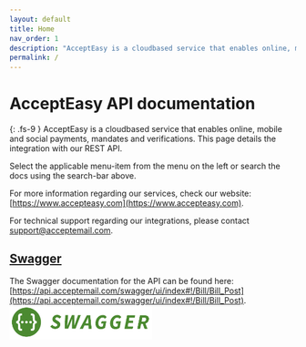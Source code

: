 ```yaml
---
layout: default
title: Home
nav_order: 1
description: "AcceptEasy is a cloudbased service that enables online, mobile and social payments, mandates and verifications. This page details the integration with our REST API."
permalink: /
---
```


# AcceptEasy API documentation
{: .fs-9 }
AcceptEasy is a cloudbased service that enables online, mobile and social payments, mandates and verifications. This page details the integration with our REST API.

Select the applicable menu-item from the menu on the left or search the docs using the search-bar above.

For more information regarding our services, check our website: [https://www.accepteasy.com](https://www.accepteasy.com).

For technical support regarding our integrations, please contact [support@acceptemail.com](mailto:support@acceptemail.com).

## [Swagger](#rest-api)

The Swagger documentation for the API can be found here: [https://api.acceptemail.com/swagger/ui/index#!/Bill/Bill_Post](https://api.acceptemail.com/swagger/ui/index#!/Bill/Bill_Post).
[<img src="assets/SwaggerLogo.png" alt="SwaggerDocs" style="width:250px;"/>](https://api.acceptemail.com/swagger/ui/index#!/Bill/Bill_Post)
